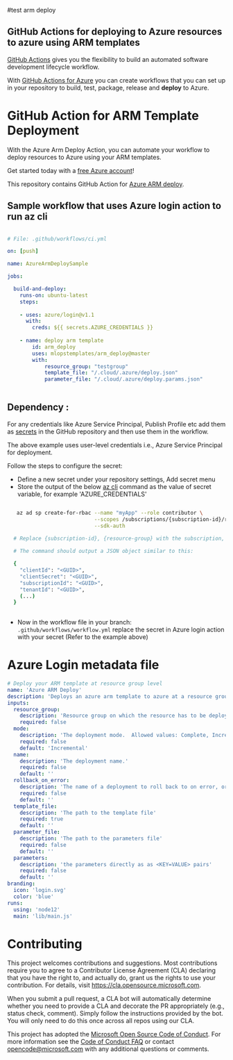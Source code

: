 #test arm deploy
## GitHub Actions for deploying to Azure resources to azure using ARM templates

[GitHub Actions](https://help.github.com/en/articles/about-github-actions)  gives you the flexibility to build an automated software development lifecycle workflow. 

With [GitHub Actions for Azure](https://github.com/Azure/actions/) you can create workflows that you can set up in your repository to build, test, package, release and **deploy** to Azure. 

# GitHub Action for ARM Template Deployment
With the Azure Arm Deploy Action, you can automate your workflow to deploy resources to Azure  using your ARM templates.

Get started today with a [free Azure account](https://azure.com/free/open-source)!

This repository contains GitHub Action for [Azure ARM deploy](https://github.com/Azure/login/blob/master/action.yml).

## Sample workflow that uses Azure login action to run az cli

```yaml

# File: .github/workflows/ci.yml

on: [push]

name: AzureArmDeploySample

jobs:

  build-and-deploy:
    runs-on: ubuntu-latest
    steps:
    
    - uses: azure/login@v1.1
      with:
        creds: ${{ secrets.AZURE_CREDENTIALS }}
    
    - name: deploy arm template
        id: arm_deploy
        uses: mlopstemplates/arm_deploy@master
        with:
            resource_group: "testgroup"
            template_file: "/.cloud/.azure/deploy.json"
            parameter_file: "/.cloud/.azure/deploy.params.json"
    
```

## Dependency :

For any credentials like Azure Service Principal, Publish Profile etc add them as [secrets](https://help.github.com/en/articles/virtual-environments-for-github-actions#creating-and-using-secrets-encrypted-variables) in the GitHub repository and then use them in the workflow.

The above example uses user-level credentials i.e., Azure Service Principal for deployment. 

Follow the steps to configure the secret:
  * Define a new secret under your repository settings, Add secret menu
  * Store the output of the below [az cli](https://docs.microsoft.com/en-us/cli/azure/?view=azure-cli-latest) command as the value of secret variable, for example 'AZURE_CREDENTIALS'
```bash  

   az ad sp create-for-rbac --name "myApp" --role contributor \
                            --scopes /subscriptions/{subscription-id}/resourceGroups/{resource-group} \
                            --sdk-auth
                            
  # Replace {subscription-id}, {resource-group} with the subscription, resource group details

  # The command should output a JSON object similar to this:

  {
    "clientId": "<GUID>",
    "clientSecret": "<GUID>",
    "subscriptionId": "<GUID>",
    "tenantId": "<GUID>",
    (...)
  }
  
```
  * Now in the workflow file in your branch: `.github/workflows/workflow.yml` replace the secret in Azure login action with your secret (Refer to the example above)


# Azure Login metadata file

```yaml
# Deploy your ARM template at resource group level
name: 'Azure ARM Deploy'
description: 'Deploys an azure arm template to azure at a resource group level'
inputs: 
  resource_group: 
    description: 'Resource group on which the resource has to be deployed'
    required: false
  mode:
    description: 'The deployment mode.  Allowed values: Complete, Incremental.  Default: Incremental.'
    required: false
    default: 'Incremental'
  name:
    description: 'The deployment name.'
    required: false
    default: ''
  rollback_on_error:
    description: 'The name of a deployment to roll back to on error, or use as a flag to roll back to the last successful deployment.'
    required: false
    default: ''
  template_file: 
    description: 'The path to the template file'
    required: true
    default: ''
  parameter_file:
    description: 'The path to the parameters file'
    required: false
    default: ''
  parameters:
    description: 'the parameters directly as as <KEY=VALUE> pairs'
    required: false
    default: ''
branding:
  icon: 'login.svg'
  color: 'blue'
runs:
  using: 'node12'
  main: 'lib/main.js'

```

# Contributing

This project welcomes contributions and suggestions.  Most contributions require you to agree to a
Contributor License Agreement (CLA) declaring that you have the right to, and actually do, grant us
the rights to use your contribution. For details, visit https://cla.opensource.microsoft.com.

When you submit a pull request, a CLA bot will automatically determine whether you need to provide
a CLA and decorate the PR appropriately (e.g., status check, comment). Simply follow the instructions
provided by the bot. You will only need to do this once across all repos using our CLA.

This project has adopted the [Microsoft Open Source Code of Conduct](https://opensource.microsoft.com/codeofconduct/).
For more information see the [Code of Conduct FAQ](https://opensource.microsoft.com/codeofconduct/faq/) or
contact [opencode@microsoft.com](mailto:opencode@microsoft.com) with any additional questions or comments.
